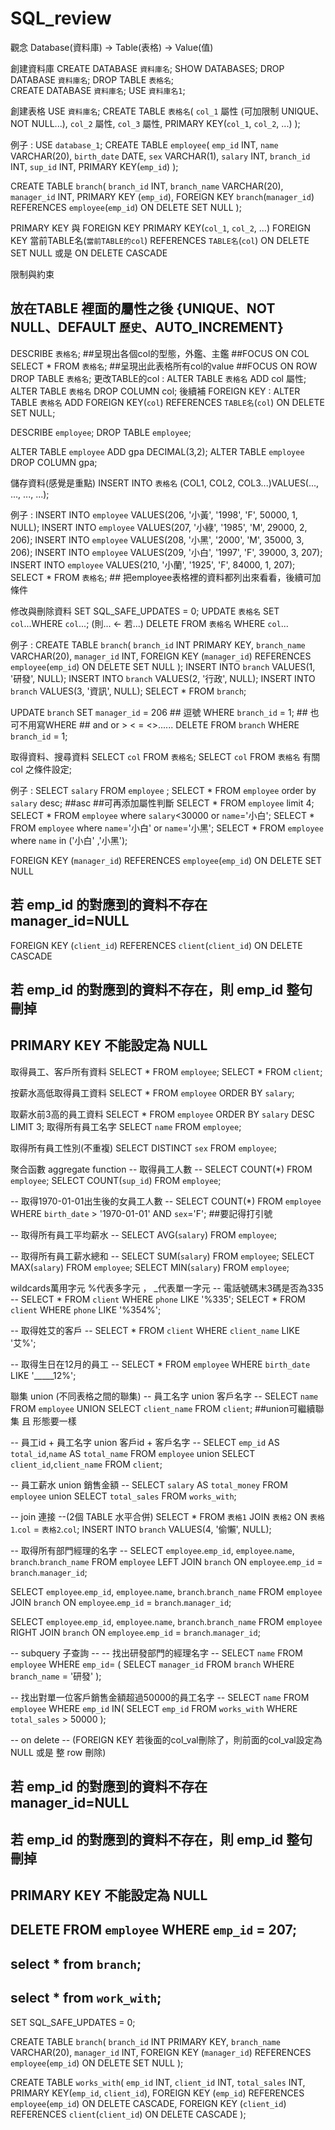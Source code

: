 # SQL_review

觀念
Database(資料庫) -> Table(表格) -> Value(值)

創建資料庫
CREATE DATABASE `資料庫名`;
SHOW DATABASES;
DROP DATABASE `資料庫名`;
DROP TABLE `表格名`;  
CREATE DATABASE `資料庫名`;
USE `資料庫名1`;

創建表格
USE `資料庫名`;
CREATE TABLE `表格名`(
    `col_1` 屬性 (可加限制 UNIQUE、NOT NULL...), 
    `col_2` 屬性,
    `col_3` 屬性,
    PRIMARY KEY(`col_1`, `col_2`, ...)
); 

例子 : 
USE `database_1`;
CREATE TABLE `employee`(
    `emp_id` INT, 
    `name` VARCHAR(20),
    `birth_date` DATE,
    `sex` VARCHAR(1),
    `salary` INT,
    `branch_id` INT,
    `sup_id` INT,
    PRIMARY KEY(`emp_id`)
); 

CREATE TABLE `branch`(
    `branch_id` INT,
    `branch_name` VARCHAR(20),
    `manager_id` INT,
    PRIMARY KEY (`emp_id`),
    FOREIGN KEY `branch`(`manager_id`) REFERENCES `employee`(`emp_id`) ON DELETE SET NULL
);

PRIMARY KEY 與 FOREIGN KEY
PRIMARY KEY(`col_1`, `col_2`, ...)
FOREIGN KEY 當前TABLE名(`當前TABLE的col`) REFERENCES `TABLE名`(`col`) ON DELETE SET NULL 或是 ON DELETE CASCADE

限制與約束
## 放在TABLE 裡面的屬性之後 {UNIQUE、NOT NULL、DEFAULT `歷史`、AUTO_INCREMENT}
DESCRIBE `表格名`; ##呈現出各個col的型態，外鑑、主鑑 ##FOCUS ON COL
SELECT * FROM `表格名`; ##呈現出此表格所有col的value ##FOCUS ON ROW
DROP TABLE `表格名`;
更改TABLE的col : 
ALTER TABLE `表格名` ADD col 屬性;
ALTER TABLE `表格名` DROP COLUMN col;
後續補 FOREIGN KEY :
ALTER TABLE `表格名` ADD FOREIGN KEY(`col`) REFERENCES `TABLE名`(`col`) ON DELETE SET NULL;



DESCRIBE `employee`;
DROP TABLE `employee`;

ALTER TABLE `employee` ADD gpa DECIMAL(3,2);
ALTER TABLE `employee` DROP COLUMN gpa;


儲存資料(感覺是重點)
INSERT INTO `表格名` (COL1, COL2, COL3...)VALUES(..., ..., ..., ...);

例子 : 
INSERT INTO `employee` VALUES(206, '小黃', '1998', 'F', 50000, 1, NULL);
INSERT INTO `employee` VALUES(207, '小綠', '1985', 'M', 29000, 2, 206);
INSERT INTO `employee` VALUES(208, '小黑', '2000', 'M', 35000, 3, 206);
INSERT INTO `employee` VALUES(209, '小白', '1997', 'F', 39000, 3, 207);
INSERT INTO `employee` VALUES(210, '小蘭', '1925', 'F', 84000, 1, 207);
SELECT * FROM `表格名`; ## 把employee表格裡的資料都列出來看看，後續可加條件

修改與刪除資料
SET SQL_SAFE_UPDATES = 0;
UPDATE `表格名` SET `col`...WHERE `col`...;  (則... <- 若...)
DELETE FROM `表格名` WHERE `col`...

例子 : 
CREATE TABLE `branch`(
    `branch_id` INT PRIMARY KEY,
    `branch_name` VARCHAR(20),
    `manager_id` INT,
    FOREIGN KEY (`manager_id`) REFERENCES `employee`(`emp_id`) ON DELETE SET NULL
);
INSERT INTO `branch` VALUES(1, '研發', NULL);
INSERT INTO `branch` VALUES(2, '行政', NULL);
INSERT INTO `branch` VALUES(3, '資訊', NULL);
SELECT * FROM `branch`;

UPDATE `branch`
SET `manager_id` = 206 ## 逗號
WHERE `branch_id` = 1; ## 也可不用寫WHERE ## and or > < = <>......
DELETE FROM `branch`
WHERE `branch_id` = 1;

取得資料、搜尋資料
SELECT `col` FROM `表格名`;
SELECT `col` FROM `表格名` 有關 col 之條件設定;

例子 : 
SELECT `salary` FROM `employee` ;
SELECT * FROM `employee` order by `salary` desc;  ##asc ##可再添加屬性判斷
SELECT * FROM `employee` limit 4;
SELECT * FROM `employee` where `salary`<30000 or `name`='小白';
SELECT * FROM `employee` where `name`='小白' or  `name`='小黑';
SELECT * FROM `employee` where `name` in ('小白' ,'小黑');


FOREIGN KEY (`manager_id`) REFERENCES `employee`(`emp_id`) ON DELETE SET NULL
## 若 emp_id 的對應到的資料不存在 manager_id=NULL
FOREIGN KEY (`client_id`) REFERENCES `client`(`client_id`) ON DELETE CASCADE
## 若 emp_id 的對應到的資料不存在，則 emp_id 整句刪掉
## PRIMARY KEY 不能設定為 NULL

取得員工、客戶所有資料
SELECT * FROM `employee`;
SELECT * FROM `client`;

按薪水高低取得員工資料
SELECT * FROM `employee` ORDER BY `salary`;

取薪水前3高的員工資料
SELECT * FROM `employee` ORDER BY `salary` DESC
LIMIT 3;
取得所有員工名字
SELECT `name` FROM `employee`;

取得所有員工性別(不重複)
SELECT DISTINCT `sex` FROM `employee`;

聚合函數 aggregate function
-- 取得員工人數 --
SELECT COUNT(*) FROM `employee`;
SELECT COUNT(`sup_id`) FROM `employee`;

-- 取得1970-01-01出生後的女員工人數 --
SELECT COUNT(*) FROM `employee` WHERE `birth_date` > '1970-01-01' AND `sex`='F'; ##要記得打引號

-- 取得所有員工平均薪水 --
SELECT AVG(`salary`) FROM `employee`;

-- 取得所有員工薪水總和 --
SELECT SUM(`salary`) FROM `employee`;
SELECT MAX(`salary`) FROM `employee`;
SELECT MIN(`salary`) FROM `employee`;

wildcards萬用字元 %代表多字元 ， _代表單一字元
-- 電話號碼末3碼是否為335 --
SELECT * FROM `client` WHERE `phone` LIKE '%335';
SELECT * FROM `client` WHERE `phone` LIKE '%354%';

-- 取得姓艾的客戶 --
SELECT * FROM `client` WHERE `client_name` LIKE '艾%';

-- 取得生日在12月的員工 --
SELECT * FROM `employee` WHERE `birth_date` LIKE '_____12%';

聯集 union (不同表格之間的聯集)
-- 員工名字 union 客戶名字 --
SELECT `name` FROM `employee`
UNION
SELECT `client_name` FROM `client`; ##union可繼續聯集 且 形態要一樣

-- 員工id + 員工名字 union 客戶id + 客戶名字 --
SELECT `emp_id` AS `total_id`,`name` AS `total_name` FROM `employee`
union
SELECT `client_id`,`client_name` FROM `client`;

-- 員工薪水 union 銷售金額 --
SELECT `salary` AS `total_money` FROM `employee`
union 
SELECT `total_sales` FROM `works_with`;

-- join 連接 --(2個 TABLE 水平合併)
SELECT * FROM `表格1` JOIN `表格2` ON `表格1`.`col` = `表格2`.`col`;
INSERT INTO `branch` VALUES(4, '偷懶', NULL);

-- 取得所有部門經理的名字 --
SELECT `employee`.`emp_id`, `employee`.`name`, `branch`.`branch_name`
FROM `employee` LEFT JOIN `branch` 
ON `employee`.`emp_id` = `branch`.`manager_id`;

SELECT `employee`.`emp_id`, `employee`.`name`, `branch`.`branch_name`
FROM `employee` JOIN `branch`
ON `employee`.`emp_id` = `branch`.`manager_id`;

SELECT `employee`.`emp_id`, `employee`.`name`, `branch`.`branch_name`
FROM `employee` RIGHT JOIN `branch`
ON `employee`.`emp_id` = `branch`.`manager_id`;


-- subquery 子查詢 --
-- 找出研發部門的經理名字 --
SELECT `name`
FROM `employee`
WHERE `emp_id`= (
	SELECT `manager_id`
	FROM `branch`
	WHERE `branch_name` = '研發'
);

-- 找出對單一位客戶銷售金額超過50000的員工名字 --
SELECT `name`
FROM `employee`
WHERE `emp_id` IN(
	SELECT `emp_id`
    FROM `works_with`
    WHERE `total_sales` > 50000
);


-- on delete -- (FOREIGN KEY 若後面的col_val刪除了，則前面的col_val設定為NULL 或是 整 row 刪除)
## 若 emp_id 的對應到的資料不存在 manager_id=NULL
## 若 emp_id 的對應到的資料不存在，則 emp_id 整句刪掉
## PRIMARY KEY 不能設定為 NULL
## DELETE FROM `employee` WHERE `emp_id` = 207;
## select * from `branch`;
## select * from `work_with`;
SET SQL_SAFE_UPDATES = 0;

CREATE TABLE `branch`(
    `branch_id` INT PRIMARY KEY,
    `branch_name` VARCHAR(20),
    `manager_id` INT,
    FOREIGN KEY (`manager_id`) REFERENCES `employee`(`emp_id`) ON DELETE SET NULL
);

CREATE TABLE `works_with`(
    `emp_id` INT,
    `client_id` INT,
    `total_sales` INT,
    PRIMARY KEY(`emp_id`, `client_id`),
    FOREIGN KEY (`emp_id`) REFERENCES `employee`(`emp_id`) ON DELETE CASCADE,
    FOREIGN KEY (`client_id`) REFERENCES `client`(`client_id`) ON DELETE CASCADE
);


